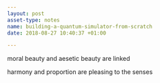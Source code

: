```yaml
---
layout: post
asset-type: notes
name: building-a-quantum-simulator-from-scratch
date: 2018-08-27 10:40:37 +01:00

---
```


moral beauty and aesetic beauty are linked

harmony and proportion are pleasing to the senses
